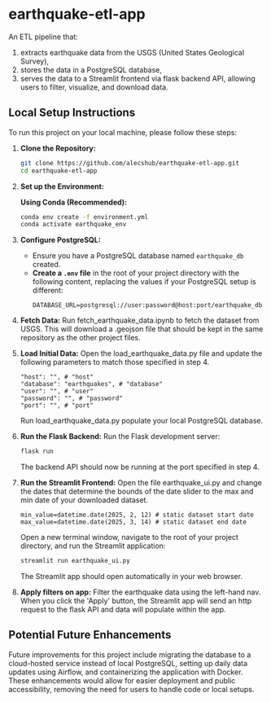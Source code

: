# earthquake-etl-app
An ETL pipeline that:
1. extracts earthquake data from the USGS (United States Geological Survey),
2. stores the data in a PostgreSQL database,
3. serves the data to a Streamlit frontend via flask backend API, allowing users to filter, visualize, and download data.

## Local Setup Instructions

To run this project on your local machine, please follow these steps:
1.  **Clone the Repository:**
    ```bash
    git clone https://github.com/alecshub/earthquake-etl-app.git
    cd earthquake-etl-app
    ```

2.  **Set up the Environment:**

    **Using Conda (Recommended):**
    ```bash
    conda env create -f environment.yml
    conda activate earthquake_env
    ```

3.  **Configure PostgreSQL:**
    * Ensure you have a PostgreSQL database named `earthquake_db` created.
    * **Create a `.env` file** in the root of your project directory with the following content, replacing the values if your PostgreSQL setup is different:
        ```
        DATABASE_URL=postgresql://user:password@host:port/earthquake_db
        ```

4.  **Fetch Data:**
    Run fetch_earthquake_data.ipynb to fetch the dataset from USGS. This will download a .geojson file that should be kept in the same repository as the other project files.
    
5.  **Load Initial Data:**
    Open the load_earthquake_data.py file and update the following parameters to match those specified in step 4.
      ```
      "host": "", # "host"
      "database": "earthquakes", # "database"
      "user": "", # "user"
      "password": "", # "password"
      "port": "", # "port"
      ```
    Run load_earthquake_data.py populate your local PostgreSQL database.

6.  **Run the Flask Backend:**
    Run the Flask development server:
    ```bash
    flask run
    ```
    The backend API should now be running at the port specified in step 4.

7.  **Run the Streamlit Frontend:**
    Open the file earthquake_ui.py and change the dates that determine the bounds of the date slider to the max and min date of your downloaded dataset.
      ```
      min_value=datetime.date(2025, 2, 12) # static dataset start date
      max_value=datetime.date(2025, 3, 14) # static dataset end date
      ```
    
    Open a new terminal window, navigate to the root of your project directory, and run the Streamlit application:
    ```bash
    streamlit run earthquake_ui.py
    ```
    The Streamlit app should open automatically in your web browser.

8.  **Apply filters on app:**
    Filter the earthquake data using the left-hand nav. When you click the 'Apply' button, the Streamlit app will send an http request to the flask API and data will populate within the app.

## Potential Future Enhancements
Future improvements for this project include migrating the database to a cloud-hosted service instead of local PostgreSQL, setting up daily data updates using Airflow, and containerizing the application with Docker. These enhancements would allow for easier deployment and public accessibility, removing the need for users to handle code or local setups.
